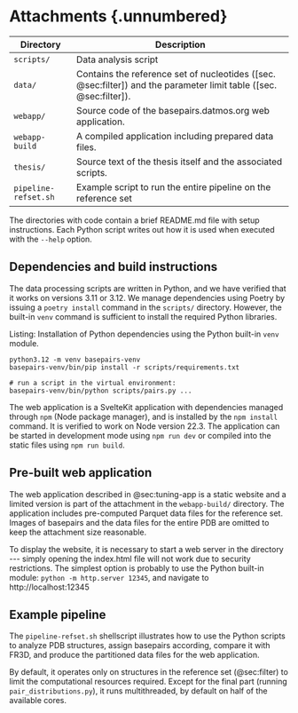 # Attachments {.unnumbered}

| Directory | Description |
|----|------------------------------|
| `scripts/` | Data analysis script |
| `data/`   | Contains the reference set of nucleotides ([sec. @sec:filter]) and the parameter limit table ([sec. @sec:filter]). |
| `webapp/` | Source code of the basepairs.datmos.org web application. |
| `webapp-build` | A compiled application including prepared data files. |
| `thesis/` | Source text of the thesis itself and the associated scripts. |
| `pipeline-refset.sh` | Example script to run the entire pipeline on the reference set |

The directories with code contain a brief README.md file with setup instructions.
Each Python script writes out how it is used when executed with the `--help` option.

## Dependencies and build instructions

The data processing scripts are written in Python, and we have verified that it works on versions 3.11 or 3.12.
We manage dependencies using Poetry by issuing a `poetry install` command in the `scripts/` directory.
However, the built-in `venv` command is sufficient to install the required Python libraries.

Listing: Installation of Python dependencies using the Python built-in `venv` module.

```shell
python3.12 -m venv basepairs-venv
basepairs-venv/bin/pip install -r scripts/requirements.txt

# run a script in the virtual environment:
basepairs-venv/bin/python scripts/pairs.py ...
```

The web application is a SvelteKit application with dependencies managed through `npm` (Node package manager), and is installed by the `npm install` command.
It is verified to work on Node version 22.3.
The application can be started in development mode using `npm run dev` or compiled into the static files using `npm run build`.

## Pre-built web application

The web application described in @sec:tuning-app is a static website and a limited version is part of the attachment in the `webapp-build/` directory.
The application includes pre-computed Parquet data files for the reference set.
Images of basepairs and the data files for the entire PDB are omitted to keep the attachment size reasonable.

To display the website, it is necessary to start a web server in the directory --- simply opening the index.html file will not work due to security restrictions.
The simplest option is probably to use the Python built-in module: `python -m http.server 12345`, and navigate to http://localhost:12345

## Example pipeline

The `pipeline-refset.sh` shellscript illustrates how to use the Python scripts to analyze PDB structures, assign basepairs according, compare it with FR3D, and produce the partitioned data files for the web application.

By default, it operates only on structures in the reference set (@sec:filter) to limit the computational resources required.
Except for the final part (running `pair_distributions.py`), it runs multithreaded, by default on half of the available cores.
